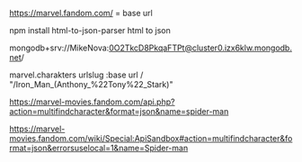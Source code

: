https://marvel.fandom.com/ =  base url

npm install html-to-json-parser html to json

mongodb+srv://MikeNova:0O2TkcD8PkqaFTPt@cluster0.izx6klw.mongodb.net/

marvel.charakters 
urlslug :base url /  "\/Iron_Man_(Anthony_%22Tony%22_Stark)"





  https://marvel-movies.fandom.com/api.php?action=multifindcharacter&format=json&name=spider-man



https://marvel-movies.fandom.com/wiki/Special:ApiSandbox#action=multifindcharacter&format=json&errorsuselocal=1&name=Spider-man